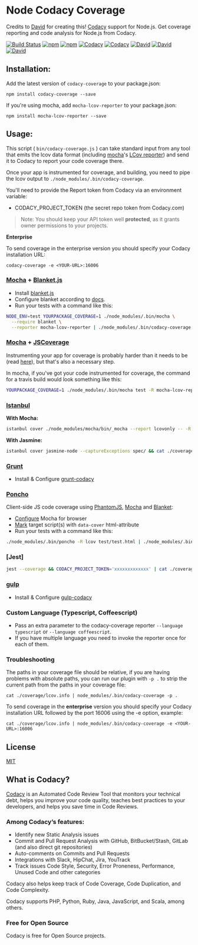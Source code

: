 # Node Codacy Coverage
Credits to [David](https://github.com/DavidTPate) for creating this!
[Codacy](https://codacy.com/) support for Node.js. Get coverage reporting and code analysis for Node.js from Codacy.


[![Build Status](https://circleci.com/gh/codacy/node-codacy-coverage.png?style=shield&circle-token=:circle-token)](https://circleci.com/gh/codacy/node-codacy-coverage)
[![npm](https://img.shields.io/npm/v/codacy-coverage.svg)](https://www.npmjs.com/package/codacy-coverage)
[![npm](https://img.shields.io/npm/dm/codacy-coverage.svg)](https://www.npmjs.com/package/codacy-coverage)
[![Codacy](https://api.codacy.com/project/badge/grade/3c7f5de6ce734762981d3e689de7b941)](https://www.codacy.com/app/codacy/node-codacy-coverage)
[![Codacy](https://api.codacy.com/project/badge/coverage/3c7f5de6ce734762981d3e689de7b941)](https://www.codacy.com/app/codacy/node-codacy-coverage)
[![David](https://img.shields.io/david/codacy/node-codacy-coverage.svg)](https://david-dm.org/codacy/node-codacy-coverage)
[![David](https://img.shields.io/david/dev/codacy/node-codacy-coverage.svg)](https://david-dm.org/codacy/node-codacy-coverage)
[![David](https://img.shields.io/david/peer/codacy/node-codacy-coverage.svg)](https://david-dm.org/codacy/node-codacy-coverage)

## Installation:
Add the latest version of `codacy-coverage` to your package.json:
```
npm install codacy-coverage --save
```

If you're using mocha, add `mocha-lcov-reporter` to your package.json:
```
npm install mocha-lcov-reporter --save
```

## Usage:

This script ( `bin/codacy-coverage.js` ) can take standard input from any tool that emits the lcov data format (including [mocha](http://mochajs.org)'s [LCov reporter](https://npmjs.org/package/mocha-lcov-reporter)) and send it to Codacy to report your code coverage there.

Once your app is instrumented for coverage, and building, you need to pipe the lcov output to `./node_modules/.bin/codacy-coverage`.

You'll need to provide the Report token from Codacy via an environment variable:
* CODACY_PROJECT_TOKEN (the secret repo token from Codacy.com)

> Note: You should keep your API token well **protected**, as it grants owner permissions to your projects.

**Enterprise**

To send coverage in the enterprise version you should specify your Codacy installation URL:
```
codacy-coverage -e <YOUR-URL>:16006
```

### [Mocha](http://mochajs.org) + [Blanket.js](https://github.com/alex-seville/blanket)
- Install [blanket.js](http://blanketjs.org/)
- Configure blanket according to [docs](https://github.com/alex-seville/blanket/blob/master/docs/getting_started_node.md).
- Run your tests with a command like this:

```sh
NODE_ENV=test YOURPACKAGE_COVERAGE=1 ./node_modules/.bin/mocha \
  --require blanket \
  --reporter mocha-lcov-reporter | ./node_modules/.bin/codacy-coverage
```
### [Mocha](http://mochajs.org) + [JSCoverage](https://github.com/fishbar/jscoverage)

Instrumenting your app for coverage is probably harder than it needs to be (read [here](http://www.seejohncode.com/2012/03/13/setting-up-mocha-jscoverage/)), but that's also a necessary step.

In mocha, if you've got your code instrumented for coverage, the command for a travis build would look something like this:
```sh
YOURPACKAGE_COVERAGE=1 ./node_modules/.bin/mocha test -R mocha-lcov-reporter | ./node_modules/.bin/codacy-coverage
```
### [Istanbul](https://github.com/gotwarlost/istanbul)

**With Mocha:**

```sh
istanbul cover ./node_modules/mocha/bin/_mocha --report lcovonly -- -R spec && cat ./coverage/lcov.info | ./node_modules/.bin/codacy-coverage && rm -rf ./coverage
```

**With Jasmine:**

```sh
istanbul cover jasmine-node --captureExceptions spec/ && cat ./coverage/lcov.info | ./node_modules/.bin/codacy-coverage && rm -rf ./coverage
```

### [Grunt](http://gruntjs.com/)
- Install & Configure [grunt-codacy](https://www.npmjs.com/package/grunt-codacy)

### [Poncho](https://github.com/deepsweet/poncho)
Client-side JS code coverage using [PhantomJS](https://github.com/ariya/phantomjs), [Mocha](http://mochajs.org) and [Blanket](https://github.com/alex-seville/blanket):
- [Configure](http://mochajs.org#browser-support) Mocha for browser
- [Mark](https://github.com/deepsweet/poncho#usage) target script(s) with `data-cover` html-attribute
- Run your tests with a command like this:

```sh
./node_modules/.bin/poncho -R lcov test/test.html | ./node_modules/.bin/codacy-coverage
```

### [Jest]

```sh
jest --coverage && CODACY_PROJECT_TOKEN='xxxxxxxxxxxxx' | cat ./coverage/lcov.info | ./node_modules/.bin/codacy-coverage
```

### [gulp](http://gulpjs.com/)
- Install & Configure [gulp-codacy](https://www.npmjs.com/package/gulp-codacy)

### Custom Language (Typescript, Coffeescript)

- Pass an extra parameter to the codacy-coverage reporter `--language typescript` or `--language coffeescript`.
- If you have multiple language you need to invoke the reporter once for each of them.

### Troubleshooting

The paths in your coverage file should be relative, if you are having problems with absolute paths, you can run our plugin with `-p .` to strip the current path from the paths in your coverage file:
```
cat ./coverage/lcov.info | node_modules/.bin/codacy-coverage -p .
```

To send coverage in the <strong>enterprise</strong> version you should specify your Codacy installation URL followed by the port 16006 using the -e option, example:
```
cat ./coverage/lcov.info | node_modules/.bin/codacy-coverage -e <YOUR-URL>:16006
```

## License
[MIT](LICENSE)

## What is Codacy?

[Codacy](https://www.codacy.com/) is an Automated Code Review Tool that monitors your technical debt, helps you improve your code quality, teaches best practices to your developers, and helps you save time in Code Reviews.

### Among Codacy’s features:

 - Identify new Static Analysis issues
 - Commit and Pull Request Analysis with GitHub, BitBucket/Stash, GitLab (and also direct git repositories)
 - Auto-comments on Commits and Pull Requests
 - Integrations with Slack, HipChat, Jira, YouTrack
 - Track issues Code Style, Security, Error Proneness, Performance, Unused Code and other categories

Codacy also helps keep track of Code Coverage, Code Duplication, and Code Complexity.

Codacy supports PHP, Python, Ruby, Java, JavaScript, and Scala, among others.

### Free for Open Source

Codacy is free for Open Source projects.
